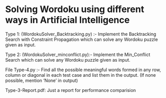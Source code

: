 # Solving Wordoku using different ways in Artificial Intelligence

Type 1: (WordokuSolver_Backtracking.py) :- Implement the Backtracking Search with Constraint Propagation which can solve any
Wordoku puzzle given as input.

Type 2: (WordokuSolver_minconflict.py):- Implement the Min_Conflict Search which can solve any Wordoku puzzle given as input.

File Type-4.py :- Find all the possible meaningful words formed in any row, column or diagonal in each test
case and list them in the output. (If none possible, mention ‘None’ in output)

Type-3-Report.pdf: Just a report for performance comparision
